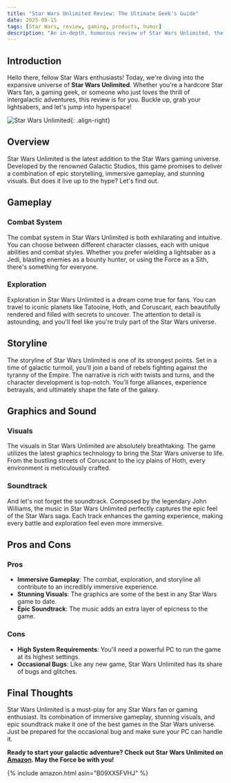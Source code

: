 ```yaml
---
title: "Star Wars Unlimited Review: The Ultimate Geek's Guide"
date: 2025-08-15
tags: [Star Wars, review, gaming, products, humor]
description: "An in-depth, humorous review of Star Wars Unlimited, the latest in the Star Wars gaming universe."
---
```


## Introduction

Hello there, fellow Star Wars enthusiasts! Today, we're diving into the expansive universe of **Star Wars Unlimited**. Whether you're a hardcore Star Wars fan, a gaming geek, or someone who just loves the thrill of intergalactic adventures, this review is for you. Buckle up, grab your lightsabers, and let's jump into hyperspace!

![Star Wars Unlimited](https://starwars.com/images/star-wars-unlimited.jpg){: .align-right}

## Overview

Star Wars Unlimited is the latest addition to the Star Wars gaming universe. Developed by the renowned Galactic Studios, this game promises to deliver a combination of epic storytelling, immersive gameplay, and stunning visuals. But does it live up to the hype? Let's find out.

## Gameplay

### Combat System

The combat system in Star Wars Unlimited is both exhilarating and intuitive. You can choose between different character classes, each with unique abilities and combat styles. Whether you prefer wielding a lightsaber as a Jedi, blasting enemies as a bounty hunter, or using the Force as a Sith, there's something for everyone.

### Exploration

Exploration in Star Wars Unlimited is a dream come true for fans. You can travel to iconic planets like Tatooine, Hoth, and Coruscant, each beautifully rendered and filled with secrets to uncover. The attention to detail is astounding, and you'll feel like you're truly part of the Star Wars universe.

## Storyline

The storyline of Star Wars Unlimited is one of its strongest points. Set in a time of galactic turmoil, you'll join a band of rebels fighting against the tyranny of the Empire. The narrative is rich with twists and turns, and the character development is top-notch. You'll forge alliances, experience betrayals, and ultimately shape the fate of the galaxy.

## Graphics and Sound

### Visuals

The visuals in Star Wars Unlimited are absolutely breathtaking. The game utilizes the latest graphics technology to bring the Star Wars universe to life. From the bustling streets of Coruscant to the icy plains of Hoth, every environment is meticulously crafted.

### Soundtrack

And let's not forget the soundtrack. Composed by the legendary John Williams, the music in Star Wars Unlimited perfectly captures the epic feel of the Star Wars saga. Each track enhances the gaming experience, making every battle and exploration feel even more immersive.

## Pros and Cons

### Pros

- **Immersive Gameplay**: The combat, exploration, and storyline all contribute to an incredibly immersive experience.
- **Stunning Visuals**: The graphics are some of the best in any Star Wars game to date.
- **Epic Soundtrack**: The music adds an extra layer of epicness to the game.

### Cons

- **High System Requirements**: You'll need a powerful PC to run the game at its highest settings.
- **Occasional Bugs**: Like any new game, Star Wars Unlimited has its share of bugs and glitches.

## Final Thoughts

Star Wars Unlimited is a must-play for any Star Wars fan or gaming enthusiast. Its combination of immersive gameplay, stunning visuals, and epic soundtrack make it one of the best games in the Star Wars universe. Just be prepared for the occasional bug and make sure your PC can handle it.

**Ready to start your galactic adventure? Check out Star Wars Unlimited on [Amazon](https://www.amazon.com/Star-Wars-Unlimited). May the Force be with you!**

{% include amazon.html asin="B09XX5FVHJ" %}
